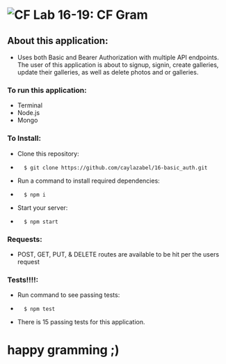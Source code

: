 ![CF](https://camo.githubusercontent.com/70edab54bba80edb7493cad3135e9606781cbb6b/687474703a2f2f692e696d6775722e636f6d2f377635415363382e706e67)  Lab 16-19: CF Gram
===

## About this application:
- Uses both Basic and Bearer Authorization with multiple API endpoints. The user of this application is about to signup, signin, create galleries, update their galleries, as well as delete photos and or galleries.

### To run this application:
- Terminal
- Node.js
- Mongo

### To Install:
- Clone this repository:
-       $ git clone https://github.com/caylazabel/16-basic_auth.git
-  Run a command to install required dependencies:
-       $ npm i
- Start your server:
-       $ npm start

### Requests:
- POST, GET, PUT, & DELETE routes are available to be hit per the users request

### Tests!!!!:
- Run command to see passing tests:
-       $ npm test
- There is 15 passing tests for this application.



# happy gramming ;)
